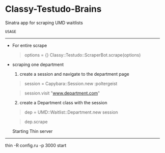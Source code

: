 Classy-Testudo-Brains
=====================

Sinatra app for scraping UMD waitlists 


	USAGE
---------------

 - For entire scrape
 	> options = {}
	> Classy::Testudo::ScraperBot.scrape(options)  


 - scraping one department
	
	1) create a session and navigate to the department page

	> session = Capybara::Session.new :poltergeist

	> session.visit "www.department.com"

    2) create a Department class with the session

	> dep = UMD::Waitlist::Department.new session
	
	> dep.scrape


	Starting Thin server
__________________________

thin -R config.ru -p 3000 start
